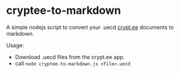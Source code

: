 # cryptee-to-markdown
A simple nodejs script to convert your .uecd [crypt.ee](https://github.com/cryptee) documents to markdown.

Usage:
* Download .uecd files from the crypt.ee app.
* call `node cryptee-to-markdown.js <file>.uecd`
